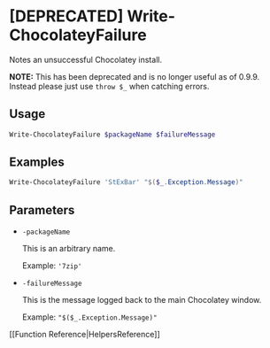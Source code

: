 # [DEPRECATED] Write-ChocolateyFailure

Notes an unsuccessful Chocolatey install.

**NOTE:** This has been deprecated and is no longer useful as of 0.9.9. Instead please just use `throw $_` when catching errors.

## Usage

```powershell
Write-ChocolateyFailure $packageName $failureMessage
```

## Examples

```powershell
Write-ChocolateyFailure 'StExBar' "$($_.Exception.Message)"
```

## Parameters

* `-packageName`

    This is an arbitrary name.

    Example: `'7zip'`

* `-failureMessage`

    This is the message logged back to the main Chocolatey window.

    Example: `"$($_.Exception.Message)"`

[[Function Reference|HelpersReference]]